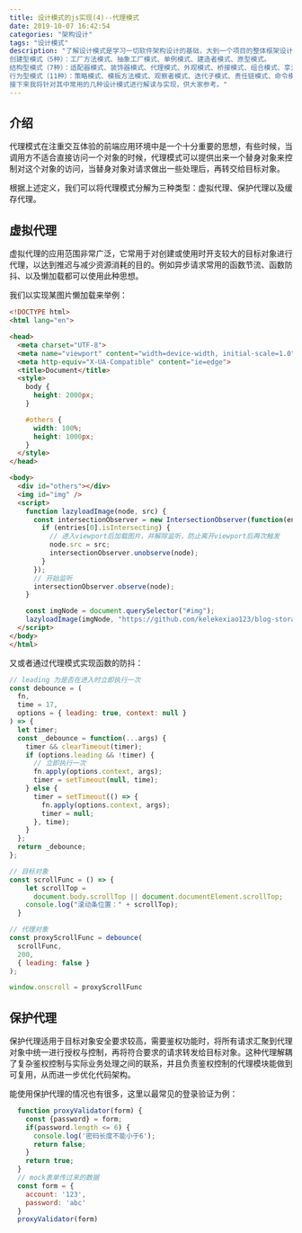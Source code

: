 ```yaml
---
title: 设计模式的js实现(4)--代理模式
date: 2019-10-07 16:42:54
categories: "架构设计"
tags: "设计模式"
description: "了解设计模式是学习一切软件架构设计的基础，大到一个项目的整体框架设计，小到一个功能函数的优化，都有着重要意义。《代码大全》中将设计模式共分为了23类，分别为：
创建型模式（5种）：工厂方法模式、抽象工厂模式、单例模式、建造者模式、原型模式。
结构型模式（7种）：适配器模式、装饰器模式、代理模式、外观模式、桥接模式、组合模式、享元模式。
行为型模式（11种）：策略模式、模板方法模式、观察者模式、迭代子模式、责任链模式、命令模式、备忘录模式、状态模式、访问者模式、中介者模式、解释器模式。
接下来我将针对其中常用的几种设计模式进行解读与实现，供大家参考。"
---
```


## 介绍

代理模式在注重交互体验的前端应用环境中是一个十分重要的思想，有些时候，当调用方不适合直接访问一个对象的时候，代理模式可以提供出来一个替身对象来控制对这个对象的访问，当替身对象对请求做出一些处理后，再转交给目标对象。

根据上述定义，我们可以将代理模式分解为三种类型：虚拟代理、保护代理以及缓存代理。

## 虚拟代理

虚拟代理的应用范围非常广泛，它常用于对创建或使用时开支较大的目标对象进行代理，以达到推迟与减少资源消耗的目的。例如异步请求常用的函数节流、函数防抖、以及懒加载都可以使用此种思想。

我们以实现某图片懒加载来举例：

```html
<!DOCTYPE html>
<html lang="en">

<head>
  <meta charset="UTF-8">
  <meta name="viewport" content="width=device-width, initial-scale=1.0">
  <meta http-equiv="X-UA-Compatible" content="ie=edge">
  <title>Document</title>
  <style>
    body {
      height: 2000px;
    }

    #others {
      width: 100%;
      height: 1000px;
    }
  </style>
</head>

<body>
  <div id="others"></div>
  <img id="img" />
  <script>
    function lazyloadImage(node, src) {
      const intersectionObserver = new IntersectionObserver(function(entries) {
        if (entries[0].isIntersecting) {
          // 进入viewport后加载图片，并解除监听，防止离开viewport后再次触发
          node.src = src;
          intersectionObserver.unobserve(node);
        }
      });
      // 开始监听
      intersectionObserver.observe(node);
    }

    const imgNode = document.querySelector("#img");
    lazyloadImage(imgNode, "https://github.com/kelekexiao123/blog-storage/blob/master/avatar.jpg?raw=true");
  </script>
</body>
</html>
```

又或者通过代理模式实现函数的防抖：

```js
// leading 为是否在进入时立即执行一次
const debounce = (
  fn,
  time = 17,
  options = { leading: true, context: null }
) => {
  let timer;
  const _debounce = function(...args) {
    timer && clearTimeout(timer);
    if (options.leading && !timer) {
      // 立即执行一次
      fn.apply(options.context, args);
      timer = setTimeout(null, time);
    } else {
      timer = setTimeout(() => {
        fn.apply(options.context, args);
        timer = null;
      }, time);
    }
  };
  return _debounce;
};

// 目标对象
const scrollFunc = () => {
    let scrollTop =
      document.body.scrollTop || document.documentElement.scrollTop;
    console.log("滚动条位置：" + scrollTop);
  }

// 代理对象
const proxyScrollFunc = debounce(
  scrollFunc,
  200,
  { leading: false }
);

window.onscroll = proxyScrollFunc
```

## 保护代理

保护代理适用于目标对象安全要求较高，需要鉴权功能时，将所有请求汇聚到代理对象中统一进行授权与控制，再将符合要求的请求转发给目标对象。这种代理解耦了复杂鉴权控制与实际业务处理之间的联系，并且负责鉴权控制的代理模块能做到可复用，从而进一步优化代码架构。

能使用保护代理的情况也有很多，这里以最常见的登录验证为例：

```js
  function proxyValidator(form) {
    const {password} = form;
    if(password.length <= 6) {
      console.log('密码长度不能小于6');
      return false;
    }
    return true;
  }
  // mock表单传过来的数据
  const form = {
    account: '123',
    password: 'abc'
  }
  proxyValidator(form)
```